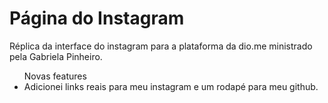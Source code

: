 # Página do Instagram

Réplica da interface do instagram para a plataforma da dio.me ministrado pela Gabriela Pinheiro.

<ul> Novas features

<li> Adicionei links reais para meu instagram e um rodapé para meu github. </li>

</ul>